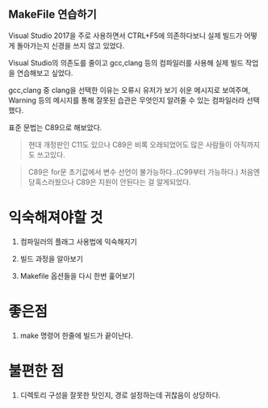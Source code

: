 ## MakeFile 연습하기

Visual Studio 2017을 주로 사용하면서 CTRL+F5에 의존하다보니 실제 빌드가 어떻게 돌아가는지 신경을 쓰지 않고 있었다.

Visual Studio의 의존도를 줄이고 gcc,clang 등의 컴파일러를 사용해 실제 빌드 작업을 연습해보고 싶었다.

gcc,clang 중 clang을 선택한 이유는 오류시 유저가 보기 쉬운 메시지로 보여주며, Warning 등의 메시지를 통해 잘못된 습관은 무엇인지 알려줄 수 있는 컴파일러라 선택했다.

표준 문법는 C89으로 해보았다.

> 현대 개정판인 C11도 있으나 C89은 비록 오래되었어도 많은 사람들이 아직까지도 쓰고있다.

> C89은 for문 초기값에서 변수 선언이 불가능하다..(C99부터 가능하다.) 처음엔 당혹스러웠으나 C89은 지원이 안된다는 걸 알게되었다.

# 익숙해져야할 것

1. 컴파일러의 플래그 사용법에 익숙해지기

2. 빌드 과정을 알아보기

3. Makefile 옵션들을 다시 한번 훑어보기

# 좋은점

1. make 명령어 한줄에 빌드가 끝이난다.

# 불편한 점

1. 디렉토리 구성을 잘못한 탓인지, 경로 설정하는데 귀찮음이 상당하다.
